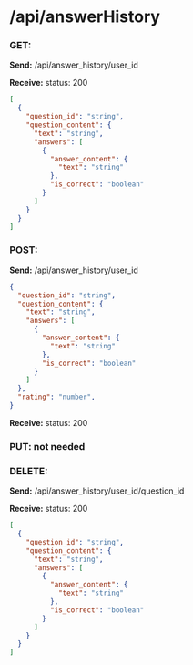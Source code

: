 # **/api/answerHistory**

<!-- ! ADD ROUTE DESCRIPTION HERE -->

### GET:

**Send:**
/api/answer_history/user_id

**Receive:** status: 200

```JSON
[
  {
    "question_id": "string",
    "question_content": {
      "text": "string",
      "answers": [
        {
          "answer_content": {
            "text": "string"
          },
          "is_correct": "boolean"
        }
      ]
    }
  }
]
```

### POST:

**Send:**
/api/answer_history/user_id

```JSON
{
  "question_id": "string",
  "question_content": {
    "text": "string",
    "answers": [
      {
        "answer_content": {
          "text": "string"
        },
        "is_correct": "boolean"
      }
    ]
  },
  "rating": "number",
}
```

**Receive:** status: 200

### PUT: not needed

### DELETE:

**Send:**
/api/answer_history/user_id/question_id

**Receive:** status: 200

```JSON
[
  {
    "question_id": "string",
    "question_content": {
      "text": "string",
      "answers": [
        {
          "answer_content": {
            "text": "string"
          },
          "is_correct": "boolean"
        }
      ]
    }
  }
]
```
